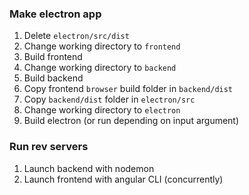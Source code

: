 ### Make electron app
1. Delete `electron/src/dist`
2. Change working directory to `frontend`
3. Build frontend 
4. Change working directory to `backend`
5. Build backend
6. Copy frontend `browser` build folder in `backend/dist`
7. Copy `backend/dist` folder in `electron/src`
8. Change working directory to `electron`
9. Build electron (or run depending on input argument)

### Run rev servers
1. Launch backend with nodemon
2. Launch frontend with angular CLI (concurrently)
